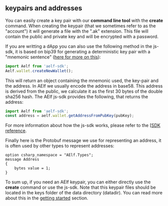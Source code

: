 ## keypairs and addresses

You can easily create a key pair with our **command line tool** with the **create** command. When creating the keypair (that we sometimes refer to as the "account") it will generate a file with the ".ak" extension. This file will contain the public and private key and will be encrypted with a password.

If you are writting a dApp you can also use the following method in the js-sdk, it is based on bip39 for generating a deterministic key pair with a "mnemonic sentence" ([here for more on this](https://github.com/bitcoin/bips/blob/master/bip-0039.mediawiki)):

```js
import Aelf from 'aelf-sdk';
Aelf.wallet.createNewWallet();
```

This will return an object containing the mnemonic used, the key-pair and the address. In AElf we usually encode the address in base58. This address is derived from the public, we calculate it as the first 30 bytes of the double sha256 hash. The AElf js-sdk provides the following, that returns the address:

```js
import Aelf from 'aelf-sdk';
const address = aelf.wallet.getAddressFromPubKey(pubKey);
```

For more information about how the js-sdk works, please refer to the [[SDK reference](../sdk/../SDK/javascript/js-sdk.md).

Finally here is the Protobuf message we use for representing an address, it is often used by other types to represent addresses:

```Proto
option csharp_namespace = "AElf.Types";
message Address
{
    bytes value = 1;
}
```

To sum up, if you need an AElf keypair, you can either directly use the **create** command or use the js-sdk. Note that this keypair files should be located in the keys folder of the data directory (datadir). You can read more about this in the [getting started](../tutorials/run-node.md) section.